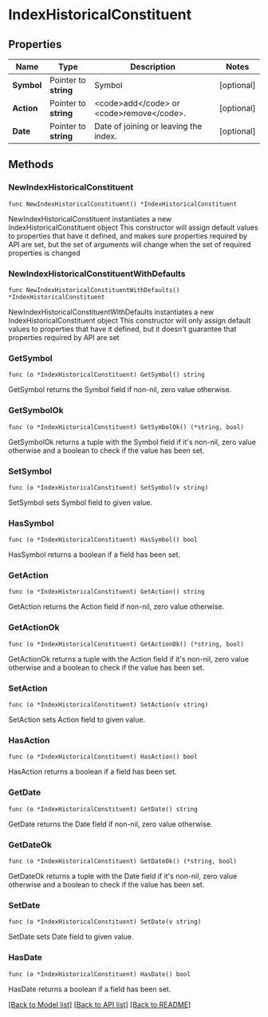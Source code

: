 # IndexHistoricalConstituent

## Properties

Name | Type | Description | Notes
------------ | ------------- | ------------- | -------------
**Symbol** | Pointer to **string** | Symbol | [optional] 
**Action** | Pointer to **string** | &lt;code&gt;add&lt;/code&gt; or &lt;code&gt;remove&lt;/code&gt;. | [optional] 
**Date** | Pointer to **string** | Date of joining or leaving the index. | [optional] 

## Methods

### NewIndexHistoricalConstituent

`func NewIndexHistoricalConstituent() *IndexHistoricalConstituent`

NewIndexHistoricalConstituent instantiates a new IndexHistoricalConstituent object
This constructor will assign default values to properties that have it defined,
and makes sure properties required by API are set, but the set of arguments
will change when the set of required properties is changed

### NewIndexHistoricalConstituentWithDefaults

`func NewIndexHistoricalConstituentWithDefaults() *IndexHistoricalConstituent`

NewIndexHistoricalConstituentWithDefaults instantiates a new IndexHistoricalConstituent object
This constructor will only assign default values to properties that have it defined,
but it doesn't guarantee that properties required by API are set

### GetSymbol

`func (o *IndexHistoricalConstituent) GetSymbol() string`

GetSymbol returns the Symbol field if non-nil, zero value otherwise.

### GetSymbolOk

`func (o *IndexHistoricalConstituent) GetSymbolOk() (*string, bool)`

GetSymbolOk returns a tuple with the Symbol field if it's non-nil, zero value otherwise
and a boolean to check if the value has been set.

### SetSymbol

`func (o *IndexHistoricalConstituent) SetSymbol(v string)`

SetSymbol sets Symbol field to given value.

### HasSymbol

`func (o *IndexHistoricalConstituent) HasSymbol() bool`

HasSymbol returns a boolean if a field has been set.

### GetAction

`func (o *IndexHistoricalConstituent) GetAction() string`

GetAction returns the Action field if non-nil, zero value otherwise.

### GetActionOk

`func (o *IndexHistoricalConstituent) GetActionOk() (*string, bool)`

GetActionOk returns a tuple with the Action field if it's non-nil, zero value otherwise
and a boolean to check if the value has been set.

### SetAction

`func (o *IndexHistoricalConstituent) SetAction(v string)`

SetAction sets Action field to given value.

### HasAction

`func (o *IndexHistoricalConstituent) HasAction() bool`

HasAction returns a boolean if a field has been set.

### GetDate

`func (o *IndexHistoricalConstituent) GetDate() string`

GetDate returns the Date field if non-nil, zero value otherwise.

### GetDateOk

`func (o *IndexHistoricalConstituent) GetDateOk() (*string, bool)`

GetDateOk returns a tuple with the Date field if it's non-nil, zero value otherwise
and a boolean to check if the value has been set.

### SetDate

`func (o *IndexHistoricalConstituent) SetDate(v string)`

SetDate sets Date field to given value.

### HasDate

`func (o *IndexHistoricalConstituent) HasDate() bool`

HasDate returns a boolean if a field has been set.


[[Back to Model list]](../README.md#documentation-for-models) [[Back to API list]](../README.md#documentation-for-api-endpoints) [[Back to README]](../README.md)


